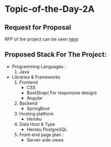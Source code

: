 # Topic-of-the-Day-2A
## Request for Proposal
RFP of the project can be seen [here](https://github.com/Rohitreddz/Topic-of-the-Day/blob/main/rfp.md)


## Proposed Stack For The Project:   
* Programming Languages :   
  1. Java
* Libraries & Frameworks   
  1. Frontend
      * CSS
      * BootStrap( For responsive design)
      * Angular
  2. Backend
      * SpringBoot
  3. Hosting platform
      * Heroku
  4. Data Host & Type
      * Heroku PostgreSQL
  5. Front-end page plan :
      * Server-side views
